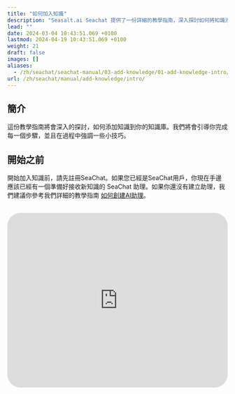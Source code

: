 ```yaml
---
title: "如何加入知識"
description: "Seasalt.ai Seachat 提供了一份詳細的教學指南，深入探討如何將知識添加到您的知識庫中。這份指南將引導您完成每個步驟，並提供實用小技巧。"
lead: ""
date: 2024-03-04 10:43:51.069 +0100
lastmod: 2024-04-19 10:43:51.069 +0100
weight: 21
draft: false
images: []
aliases:
  - /zh/seachat/seachat-manual/03-add-knowledge/01-add-knowledge-intro/
url: /zh/seachat/manual/add-knowledge/intro/
---
```


## 簡介
這份教學指南將會深入的探討，如何添加知識到你的知識庫。我們將會引導你完成每一個步驟，並且在過程中強調一些小技巧。

## 開始之前
開始加入知識前，請先註冊SeaChat。如果您已經是SeaChat用戶，你現在手邊應該已經有一個準備好接收新知識的 SeaChat 助理。如果你還沒有建立助理，我們建議你參考我們詳細的教學指南 [如何創建AI助理](https://wiki.seasalt.ai/zh/seachat/manual/create-new-agent/)。

<br/>


<iframe width="100%" height="400" src="https://www.youtube.com/embed/uaUlFVjDe98?list=PL8K7_LTqly449uOg_uBWOPfFyL1fJRjkE" title="YouTube video player" frameborder="0" allow="accelerometer; autoplay; clipboard-write; encrypted-media; gyroscope; picture-in-picture; web-share" allowfullscreen style="border-radius: 30px;"></iframe>